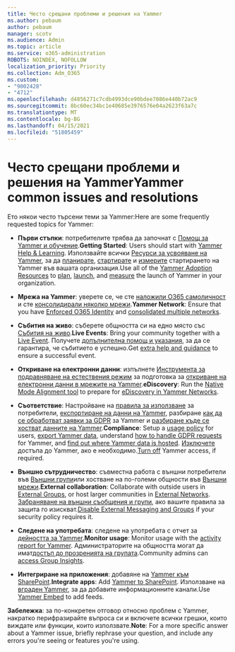 ```yaml
---
title: Често срещани проблеми и решения на Yammer
ms.author: pebaum
author: pebaum
manager: scotv
ms.audience: Admin
ms.topic: article
ms.service: o365-administration
ROBOTS: NOINDEX, NOFOLLOW
localization_priority: Priority
ms.collection: Adm_O365
ms.custom:
- "9002428"
- "4712"
ms.openlocfilehash: d4856271c7cdb4993dce90bdee7086e440b72ac9
ms.sourcegitcommit: 8bc60ec34bc1e40685e3976576e04a2623f63a7c
ms.translationtype: MT
ms.contentlocale: bg-BG
ms.lasthandoff: 04/15/2021
ms.locfileid: "51805459"
---
```

# <a name="yammer-common-issues-and-resolutions"></a><span data-ttu-id="9441f-102">Често срещани проблеми и решения на Yammer</span><span class="sxs-lookup"><span data-stu-id="9441f-102">Yammer common issues and resolutions</span></span>

<span data-ttu-id="9441f-103">Ето някои често търсени теми за Yammer:</span><span class="sxs-lookup"><span data-stu-id="9441f-103">Here are some frequently requested topics for Yammer:</span></span>

- <span data-ttu-id="9441f-104">**Първи стъпки**: потребителите трябва да започнат с [Помощ за Yammer и обучение](https://support.office.com/yammer).</span><span class="sxs-lookup"><span data-stu-id="9441f-104">**Getting Started**: Users should start with [Yammer Help & Learning](https://support.office.com/yammer).</span></span> <span data-ttu-id="9441f-105">Използвайте всички [Ресурси за усвояване на Yammer](https://aka.ms/yamresources), за да [планирате](https://aka.ms/YamSuccessGuide), [стартирате](https://aka.ms/YamLaunchPlaybook) и [измерите](https://aka.ms/YamMeasureSuccesGuide) стартирането на Yammer във вашата организация.</span><span class="sxs-lookup"><span data-stu-id="9441f-105">Use all of the [Yammer Adoption Resources](https://aka.ms/yamresources) to [plan](https://aka.ms/YamSuccessGuide), [launch](https://aka.ms/YamLaunchPlaybook), and [measure](https://aka.ms/YamMeasureSuccesGuide) the launch of Yammer in your organization.</span></span> 

- <span data-ttu-id="9441f-106">**Мрежа на Yammer**: уверете се, че сте [наложили O365 самоличност](https://docs.microsoft.com/yammer/configure-your-yammer-network/enforce-office-365-identity) и сте [консолидирали няколко мрежи](https://docs.microsoft.com/yammer/configure-your-yammer-network/consolidate-multiple-yammer-networks).</span><span class="sxs-lookup"><span data-stu-id="9441f-106">**Yammer Network**: Ensure that you have [Enforced O365 Identity](https://docs.microsoft.com/yammer/configure-your-yammer-network/enforce-office-365-identity) and [consolidated multiple networks](https://docs.microsoft.com/yammer/configure-your-yammer-network/consolidate-multiple-yammer-networks).</span></span> 

- <span data-ttu-id="9441f-107">**Събития на живо**: съберете общността си на едно място със [Събития на живо](https://docs.microsoft.com/yammer/manage-yammer-groups/yammer-live-events).</span><span class="sxs-lookup"><span data-stu-id="9441f-107">**Live Events**: Bring your community together with a [Live Event](https://docs.microsoft.com/yammer/manage-yammer-groups/yammer-live-events).</span></span> <span data-ttu-id="9441f-108">Получете [допълнителна помощ и указания](https://resources.techcommunity.microsoft.com/live-events/assistance/), за да се гарантира, че събитието е успешно.</span><span class="sxs-lookup"><span data-stu-id="9441f-108">Get [extra help and guidance](https://resources.techcommunity.microsoft.com/live-events/assistance/) to ensure a successful event.</span></span> 

- <span data-ttu-id="9441f-109">**Откриване на електронни данни**: изпълнете [Инструмента за подравняване на естествения режим](https://docs.microsoft.com/yammer/configure-your-yammer-network/overview-native-mode) за подготовка за [откриване на електронни данни в мрежите на Yammer](https://docs.microsoft.com/yammer/manage-security-and-compliance/overview-of-ediscovery).</span><span class="sxs-lookup"><span data-stu-id="9441f-109">**eDiscovery**: Run the [Native Mode Alignment tool](https://docs.microsoft.com/yammer/configure-your-yammer-network/overview-native-mode) to prepare for [eDiscovery in Yammer Networks](https://docs.microsoft.com/yammer/manage-security-and-compliance/overview-of-ediscovery).</span></span> 

- <span data-ttu-id="9441f-110">**Съответствие**: Настройване на [правила за използване](https://docs.microsoft.com/yammer/manage-security-and-compliance/set-up-a-usage-policy) за потребители, [експортиране на данни на Yammer](https://docs.microsoft.com/yammer/manage-security-and-compliance/export-yammer-enterprise-data), разбиране [как да се обработват заявки за GDPR](https://docs.microsoft.com/yammer/manage-security-and-compliance/gdpr-requests-in-yammer-enterprise) за Yammer и [разбиране къде се хостват данните на Yammer](https://docs.microsoft.com/yammer/manage-security-and-compliance/data-residency).</span><span class="sxs-lookup"><span data-stu-id="9441f-110">**Compliance**: Setup a [usage policy](https://docs.microsoft.com/yammer/manage-security-and-compliance/set-up-a-usage-policy) for users, [export Yammer data](https://docs.microsoft.com/yammer/manage-security-and-compliance/export-yammer-enterprise-data), understand [how to handle GDPR requests](https://docs.microsoft.com/yammer/manage-security-and-compliance/gdpr-requests-in-yammer-enterprise) for Yammer, and [find out where Yammer data is hosted](https://docs.microsoft.com/yammer/manage-security-and-compliance/data-residency).</span></span> <span data-ttu-id="9441f-111">[Изключете](https://docs.microsoft.com/yammer/manage-yammer-users/turn-off-user-access) достъпа до Yammer, ако е необходимо.</span><span class="sxs-lookup"><span data-stu-id="9441f-111">[Turn off](https://docs.microsoft.com/yammer/manage-yammer-users/turn-off-user-access) Yammer access, if required.</span></span>

- <span data-ttu-id="9441f-112">**Външно сътрудничество**: съвместна работа с външни потребители във [Външни групи](https://docs.microsoft.com/yammer/work-with-external-users/create-and-manage-external-groups)или хостване на по-големи общности във [Външни мрежи](https://docs.microsoft.com/yammer/work-with-external-users/create-and-manage-an-external-network).</span><span class="sxs-lookup"><span data-stu-id="9441f-112">**External collaboration**: Collaborate with outside users in [External Groups](https://docs.microsoft.com/yammer/work-with-external-users/create-and-manage-external-groups), or host larger communities in [External Networks](https://docs.microsoft.com/yammer/work-with-external-users/create-and-manage-an-external-network).</span></span> <span data-ttu-id="9441f-113">[Забраняване на външни съобщения и групи](https://docs.microsoft.com/yammer/work-with-external-users/disable-external-messaging), ако вашите правила за защита го изискват.</span><span class="sxs-lookup"><span data-stu-id="9441f-113">[Disable External Messaging and Groups](https://docs.microsoft.com/yammer/work-with-external-users/disable-external-messaging) if your security policy requires it.</span></span>

- <span data-ttu-id="9441f-114">**Следене на употребата**: следене на употребата с отчет за [дейността за Yammer](https://docs.microsoft.com/microsoft-365/admin/activity-reports/yammer-activity-report).</span><span class="sxs-lookup"><span data-stu-id="9441f-114">**Monitor usage**: Monitor usage with the [activity report for Yammer](https://docs.microsoft.com/microsoft-365/admin/activity-reports/yammer-activity-report).</span></span> <span data-ttu-id="9441f-115">Администраторите на общността могат да имат[достъп до прозренията на групата](https://support.office.com/article/view-group-insights-in-yammer-73f9fa6d-d442-4f25-9194-d5317c9328ab).</span><span class="sxs-lookup"><span data-stu-id="9441f-115">Community admins can [access Group Insights](https://support.office.com/article/view-group-insights-in-yammer-73f9fa6d-d442-4f25-9194-d5317c9328ab).</span></span>

- <span data-ttu-id="9441f-116">**Интегриране на приложения**: добавяне на [Yammer към SharePoint](https://docs.microsoft.com/yammer/integrate-yammer-with-other-apps/embed-a-feed-into-a-sharepoint-site).</span><span class="sxs-lookup"><span data-stu-id="9441f-116">**Integrate apps**: Add [Yammer to SharePoint](https://docs.microsoft.com/yammer/integrate-yammer-with-other-apps/embed-a-feed-into-a-sharepoint-site).</span></span> <span data-ttu-id="9441f-117">Използване на [вграден Yammer](https://developer.yammer.com/docs/embed), за да добавите информационните канали.</span><span class="sxs-lookup"><span data-stu-id="9441f-117">Use [Yammer Embed](https://developer.yammer.com/docs/embed) to add feeds.</span></span> 

<span data-ttu-id="9441f-118">**Забележка**: за по-конкретен отговор относно проблем с Yammer, накратко перифразирайте въпроса си и включете всички грешки, които виждате или функции, които използвате.</span><span class="sxs-lookup"><span data-stu-id="9441f-118">**Note**: For a more specific answer about a Yammer issue, briefly rephrase your question, and include any errors you're seeing or features you're using.</span></span>
